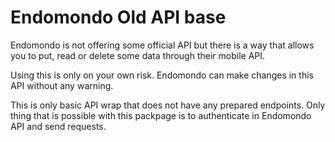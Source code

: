 Endomondo Old API base
============

Endomondo is not offering some official API but there is a way that allows you to put, read or delete some data through their mobile API. 

Using this is only on your own risk. Endomondo can make changes in this API without any warning.

This is only basic API wrap that does not have any prepared endpoints. Only thing that is possible with this packpage is to authenticate in Endomondo API and send requests.